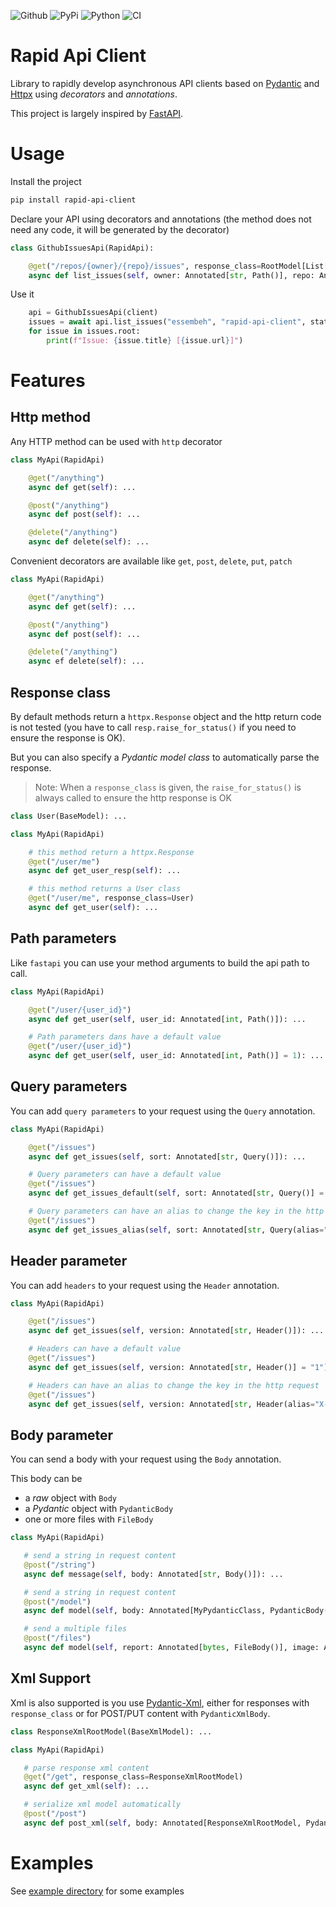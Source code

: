 ![Github](https://img.shields.io/github/tag/essembeh/rapid-api-client.svg)
![PyPi](https://img.shields.io/pypi/v/rapid-api-client.svg)
![Python](https://img.shields.io/pypi/pyversions/rapid-api-client.svg)
![CI](https://github.com/essembeh/python-helloworld/actions/workflows/poetry.yml/badge.svg)


# Rapid Api Client

Library to rapidly develop asynchronous API clients based on [Pydantic](https://docs.pydantic.dev/) and [Httpx](https://www.python-httpx.org/) using *decorators* and *annotations*.

This project is largely inspired by [FastAPI](https://fastapi.tiangolo.com/).


# Usage 

Install the project

```sh
pip install rapid-api-client
```

Declare your API using decorators and annotations (the method does not need any code, it will be generated by the decorator)

```python
class GithubIssuesApi(RapidApi):

    @get("/repos/{owner}/{repo}/issues", response_class=RootModel[List[Issue]])
    async def list_issues(self, owner: Annotated[str, Path()], repo: Annotated[str, Path()]): ...

```

Use it 

```python
    api = GithubIssuesApi(client)
    issues = await api.list_issues("essembeh", "rapid-api-client", state="closed")
    for issue in issues.root:
        print(f"Issue: {issue.title} [{issue.url}]")
```

# Features

## Http method

Any HTTP method can be used with `http` decorator

```python
class MyApi(RapidApi)

    @get("/anything")
    async def get(self): ...

    @post("/anything")
    async def post(self): ...

    @delete("/anything")
    async def delete(self): ...
```

Convenient decorators are available like `get`, `post`, `delete`, `put`, `patch`

```python
class MyApi(RapidApi)

    @get("/anything")
    async def get(self): ...

    @post("/anything")
    async def post(self): ...

    @delete("/anything")
    async ef delete(self): ...
```


## Response class

By default methods return a `httpx.Response` object and the http return code is not tested (you have to call `resp.raise_for_status()` if you need to ensure the response is OK).

But you can also specify a *Pydantic model class* to automatically parse the response.

> Note: When a `response_class` is given, the `raise_for_status()` is always called to ensure the http response is OK

```python
class User(BaseModel): ...

class MyApi(RapidApi)

    # this method return a httpx.Response
    @get("/user/me")
    async def get_user_resp(self): ...

    # this method returns a User class
    @get("/user/me", response_class=User)
    async def get_user(self): ...
```


## Path parameters

Like `fastapi` you can use your method arguments to build the api path to call.

```python
class MyApi(RapidApi)

    @get("/user/{user_id}")
    async def get_user(self, user_id: Annotated[int, Path()]): ...

    # Path parameters dans have a default value
    @get("/user/{user_id}")
    async def get_user(self, user_id: Annotated[int, Path()] = 1): ...

```

## Query parameters

You can add `query parameters` to your request using the `Query` annotation.

```python
class MyApi(RapidApi)

    @get("/issues")
    async def get_issues(self, sort: Annotated[str, Query()]): ...

    # Query parameters can have a default value
    @get("/issues")
    async def get_issues_default(self, sort: Annotated[str, Query()] = "date"): ...

    # Query parameters can have an alias to change the key in the http request
    @get("/issues")
    async def get_issues_alias(self, sort: Annotated[str, Query(alias="sort-by")] = "date"): ...
```


## Header parameter

You can add `headers` to your request using the `Header` annotation.

```python
class MyApi(RapidApi)

    @get("/issues")
    async def get_issues(self, version: Annotated[str, Header()]): ...

    # Headers can have a default value
    @get("/issues")
    async def get_issues(self, version: Annotated[str, Header()] = "1"): ...

    # Headers can have an alias to change the key in the http request
    @get("/issues")
    async def get_issues(self, version: Annotated[str, Header(alias="X-API-Version")] = "1"): ...
```

## Body parameter

You can send a body with your request using the `Body` annotation. 

This body can be 
 - a *raw* object with `Body`
 - a *Pydantic* object  with `PydanticBody`
 - one or more files with `FileBody`

 ```python
class MyApi(RapidApi)

    # send a string in request content
    @post("/string")
    async def message(self, body: Annotated[str, Body()]): ...

    # send a string in request content
    @post("/model")
    async def model(self, body: Annotated[MyPydanticClass, PydanticBody()]): ...

    # send a multiple files
    @post("/files")
    async def model(self, report: Annotated[bytes, FileBody()], image: Annotated[bytes, FileBody()]): ...

 ```

 ## Xml Support

 Xml is also supported is you use [Pydantic-Xml](https://pydantic-xml.readthedocs.io/), either for responses with `response_class` or for POST/PUT content with `PydanticXmlBody`.

 ```python
class ResponseXmlRootModel(BaseXmlModel): ...

class MyApi(RapidApi)

    # parse response xml content
    @get("/get", response_class=ResponseXmlRootModel)
    async def get_xml(self): ...

    # serialize xml model automatically
    @post("/post")
    async def post_xml(self, body: Annotated[ResponseXmlRootModel, PydanticXmlBody()]): ...

 ```

 # Examples

 See [example directory](./examples/) for some examples